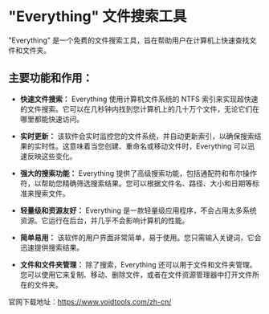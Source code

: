 # "Everything" 文件搜索工具

"Everything" 是一个免费的文件搜索工具，旨在帮助用户在计算机上快速查找文件和文件夹。

## 主要功能和作用：

- **快速文件搜索：** Everything 使用计算机文件系统的 NTFS 索引来实现超快速的文件搜索。它可以在几秒钟内找到您计算机上的几十万个文件，无论它们在哪里都能快速访问。

- **实时更新：** 该软件会实时监控您的文件系统，并自动更新索引，以确保搜索结果的实时性。这意味着当您创建、重命名或移动文件时，Everything 可以迅速反映这些变化。

- **强大的搜索功能：** Everything 提供了高级搜索功能，包括通配符和布尔操作符，以帮助您精确筛选搜索结果。您可以根据文件名、路径、大小和日期等标准来搜索文件。

- **轻量级和资源友好：** Everything 是一款轻量级应用程序，不会占用太多系统资源。它运行在后台，并几乎不会影响计算机的性能。

- **简单易用：** 该软件的用户界面非常简单，易于使用。您只需输入关键词，它会迅速提供搜索结果。

- **文件和文件夹管理：** 除了搜索，Everything 还可以用于文件和文件夹管理。您可以使用它来复制、移动、删除文件，或者在文件资源管理器中打开文件所在的文件夹。

官网下载地址：https://www.voidtools.com/zh-cn/

